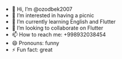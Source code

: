 - 👋 Hi, I’m @ozodbek2007
- 👀 I’m interested in having a picnic 
- 🌱 I’m currently learning English and Flutter 
- 💞️ I’m looking to collaborate on Flutter
- 📫 How to reach me: +998932038454
- 😄 Pronouns: funny
- ⚡ Fun fact: great 

<!---
ozodbek2007/ozodbek2007 is a ✨ special ✨ repository because its `README.md` (this file) appears on your GitHub profile.
You can click the Preview link to take a look at your changes.
--->
